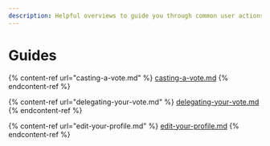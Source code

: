 ```yaml
---
description: Helpful overviews to guide you through common user actions
---
```


# Guides

{% content-ref url="casting-a-vote.md" %}
[casting-a-vote.md](casting-a-vote.md)
{% endcontent-ref %}

{% content-ref url="delegating-your-vote.md" %}
[delegating-your-vote.md](delegating-your-vote.md)
{% endcontent-ref %}

{% content-ref url="edit-your-profile.md" %}
[edit-your-profile.md](edit-your-profile.md)
{% endcontent-ref %}

